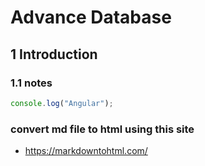 # Advance Database

## 1 Introduction

### 1.1 notes

```javascript
console.log("Angular");
```


### convert md file to html using this site
- https://markdowntohtml.com/
